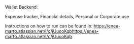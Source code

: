 Wallet Backend:

Expense tracker,
Financial details,
Personal or Corporate use

Instructions on how to run can be found in:
https://enea-marto.atlassian.net/l/c/jUuooKqbhttps://enea-marto.atlassian.net/l/c/jUuooKqb

